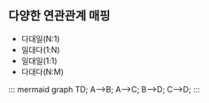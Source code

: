 ## 다양한 연관관계 매핑     
- 다대일(N:1)    
- 일대다(1:N)       
- 일대일(1:1)    
- 다대다(N:M)       

::: mermaid
graph TD;
    A-->B;
    A-->C;
    B-->D;
    C-->D;
:::